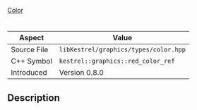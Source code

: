 [Color](index.md)
# 
| Aspect | Value |
| --- | --- |
| Source File | `libKestrel/graphics/types/color.hpp` |
| C++ Symbol | `kestrel::graphics::red_color_ref` |
| Introduced | Version 0.8.0 |
## Description
